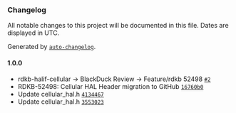 ### Changelog

All notable changes to this project will be documented in this file. Dates are displayed in UTC.

Generated by [`auto-changelog`](https://github.com/CookPete/auto-changelog).

#### 1.0.0

- rdkb-halif-cellular -&gt; BlackDuck Review -&gt; Feature/rdkb 52498 [`#2`](https://github.com/rdkcentral/rdkb-halif-cellular/pull/2)
- RDKB-52498: Cellular HAL Header migration to GitHub [`16760b0`](https://github.com/rdkcentral/rdkb-halif-cellular/commit/16760b0094bac52d824d1ae9cc7224b119f83875)
- Update cellular_hal.h [`4134467`](https://github.com/rdkcentral/rdkb-halif-cellular/commit/41344678c439a422d458c0882beddd8636693b46)
- Update cellular_hal.h [`3553023`](https://github.com/rdkcentral/rdkb-halif-cellular/commit/3553023a22a277d346e0afb2b4324450f9e438d4)
